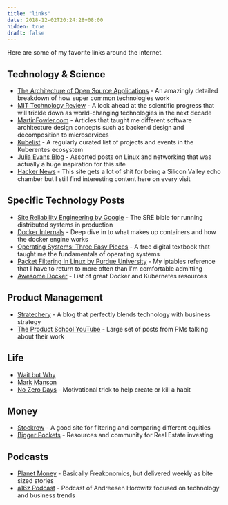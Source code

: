 ```yaml
---
title: "links"
date: 2018-12-02T20:24:28+08:00
hidden: true
draft: false
---
```


Here are some of my favorite links around the internet. 

## Technology & Science

- [The Architecture of Open Source Applications](http://www.aosabook.org/en/index.html) - An amazingly detailed breakdown of how super common technologies work
- [MIT Technology Review](https://www.technologyreview.com/) - A look ahead at the scientific progress that will trickle down as world-changing technologies in the next decade
- [MartinFowler.com](https://martinfowler.com/) - Articles that taught me different software architecture design concepts such as backend design and decomposition to microservices
- [Kubelist](https://kubelist.com/issue/latest) - A regularly curated list of projects and events in the Kuberentes ecosystem
- [Julia Evans Blog](https://jvns.ca/) - Assorted posts on Linux and networking that was actually a huge inspiration for this site
- [Hacker News](https://news.ycombinator.com/news) - This site gets a lot of shit for being a Silicon Valley echo chamber but I still find interesting content here on every visit

## Specific Technology Posts

- [Site Reliability Engineering by Google](https://landing.google.com/sre/sre-book/toc/index.html) - The SRE bible for running distributed systems in production
- [Docker Internals](http://docker-saigon.github.io/post/Docker-Internals/) - Deep dive in to what makes up containers and how the docker engine works
- [Operating Systems: Three Easy Pieces](http://pages.cs.wisc.edu/~remzi/OSTEP/) - A free digital textbook that taught me the fundamentals of operating systems
- [Packet Filtering in Linux by Purdue University](https://engineering.purdue.edu/kak/compsec/NewLectures/Lecture18.pdf) - My iptables reference that I have to return to more often than I'm comfortable admitting
- [Awesome Docker](https://github.com/veggiemonk/awesome-docker) - List of great Docker and Kubernetes resources



## Product Management

- [Stratechery](https://stratechery.com/) - A blog that perfectly blends technology with business strategy
- [The Product School YouTube](https://www.youtube.com/channel/UC6hlQ0x6kPbAGjYkoz53cvA/featured) - Large set of posts from PMs talking about their work


## Life
- [Wait but Why](https://waitbutwhy.com/) 
- [Mark Manson](https://markmanson.net/archive)
- [No Zero Days](https://www.reddit.com/r/NonZeroDay/comments/1qbxvz/the_gospel_of_uryans01_helpful_advice_for_anyone/) - Motivational trick to help create or kill a habit


## Money
- [Stockrow](https://stockrow.com/) - A good site for filtering and comparing different equities
- [Bigger Pockets](https://www.biggerpockets.com/blog/) - Resources and community for Real Estate investing

## Podcasts
- [Planet Money](https://www.npr.org/sections/money/) - Basically Freakonomics, but delivered weekly as bite sized stories
- [a16z Podcast](https://a16z.com/podcasts/) - Podcast of Andreesen Horowitz focused on technology and business trends